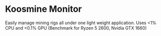 # Koosmine Monitor
 Easily manage mining rigs all under one light weight application. Uses <1% CPU and <0.1% GPU (Benchmark for Ryzen 5 2600, Nvidia GTX 1660)
